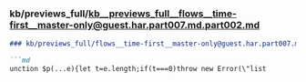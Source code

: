 ### kb/previews_full/kb__previews_full__flows__time-first__master-only@guest.har.part007.md.part002.md

```md
### kb/previews_full/flows__time-first__master-only@guest.har.part007.md (part 002)

```md
unction $p(...e){let t=e.length;if(t===0)throw new Error(\"list
```

```

```

